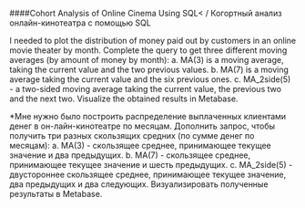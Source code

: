 ####Cohort Analysis of Online Cinema Using SQL< / Когортный анализ онлайн-кинотеатра с помощью SQL

I needed to plot the distribution of money paid out by customers in an online movie theater by month.
Complete the query to get three different moving averages (by amount of money by month): a. MA(3) is a moving average, taking the current value and the two previous values. b. MA(7) is a moving average taking the current value and the six previous ones. c. MA_2side(5) - a two-sided moving average taking the current value, the previous two and the next two.
Visualize the obtained results in Metabase.


*Мне нужно было построить распределение выплаченных клиентами денег в он-лайн-кинотеатре по месяцам.
Дополнить запрос, чтобы получить три разных скользящих средних (по сумме денег по месяцам): a. MA(3) - скользящее среднее, принимающее текущее значение и два предыдущих. b. MA(7) - скользящее среднее, принимающее текущее значение и шесть предыдущих. c. MA_2side(5) - двустороннее скользящее среднее, принимающее текущее значение, два предыдущих и два следующих.
Визуализировать полученные результаты в Metabase.
